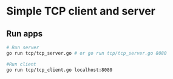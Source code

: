 # Simple TCP client and server

## Run apps
```bash
# Run server
go run tcp/tcp_server.go # or go run tcp/tcp_server.go 8080

#Run client
go run tcp/tcp_client.go localhost:8080
```
